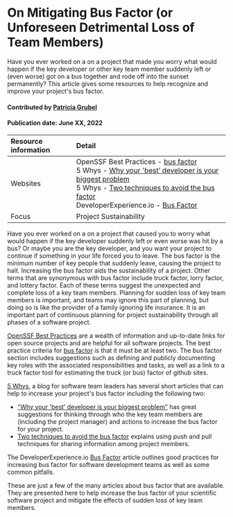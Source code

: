 # On Mitigating Bus Factor (or Unforeseen Detrimental Loss of Team Members)

<!--deck text start-->
 Have you ever worked on a on a project that made you  worry what would happen if the key developer or other key team member suddenly left or (even worse) got on a bus together and rode off into the sunset permanently? This article gives some resources to help recognize and improve your project's bus factor.
<!--deck text end-->

#### Contributed by [Patricia Grubel](http://github.com/pagrubel)

#### Publication date: June XX, 2022

Resource information | Detail
:--- | :---
Websites  |   OpenSSF Best Practices - [bus factor](https:///bestpractices.coreinfrastructure.org/en/criteria?details=true&rationale=true#1.bus_factor)<br> 5 Whys - [Why your 'best’ developer is your biggest problem](https://www.5whys.com/articles/the-bus-factor-why-your-best-developer-is-your-biggest-probl.html)<br>5 Whys - [Two techniques to avoid the bus factor](https://www.5whys.com/articles/two-techniques-to-avoid-the-bus-factor-in-your-teams-push-an.html)<br> DeveloperExperience.io - [Bus Factor](https://developerexperience.io/practices/bus-factor)
Focus | Project Sustainability


Have you ever worked on a on a project that caused you to worry what would happen if the key developer suddenly left or even worse was hit by a bus? Or maybe you are the key developer, and you want your project to continue if something in your life forced you to leave. The bus factor is the minimum number of key people that suddenly leave, causing the project to halt. Increasing the bus factor  aids the sustainability of a project. Other terms that are synonymous with bus factor include truck factor, lorry factor, and lottery factor. Each of these terms suggest the unexpected and complete loss of a key team members.
Planning for sudden loss of key team members is important, and teams may ignore this part of planning, but doing so is like the provider of a family ignoring life insurance. It is an important part of continuous planning for project sustainability through all phases of a software project.

[OpenSSF Best Practices](https://bestpractices.coreinfrastructure.org/en) are a wealth of information and up-to-date links for open source projects and are helpful for all software projects. The best practice criteria for [bus factor](https://bestpractices.coreinfrastructure.org/en/criteria?details=true&rationale=true#1.bus_factor) is that it must be at least two. The bus factor section includes suggestions such as defining and publicly documenting key roles with the associated responsibilities and tasks, as well as a link to a truck factor tool for estimating the truck (or bus) factor of github sites.

[5 Whys](https://www.5whys.com), a blog for software team leaders has several short articles that can help to increase your project's bus factor including the following two: 

   - ["Why your 'best’ developer is your biggest problem"](https://www.5whys.com/articles/the-bus-factor-why-your-best-developer-is-your-biggest-probl.html) has great suggestions for thinking through who the key team members are (including the project manager) and actions to increase the bus factor for your project.  
   - [Two techniques to avoid the bus factor](https://www.5whys.com/articles/two-techniques-to-avoid-the-bus-factor-in-your-teams-push-an.html) explains using push and pull techniques for sharing information among project members.

The DeveloperExperience.io [Bus Factor](https://developerexperience.io/practices/bus-factor) article outlines good practices for increasing bus factor for software development teams as well as some common pitfalls.

These are just a few of the many articles about bus factor that are available. They are presented here to help increase the bus factor of your scientific software project and mitigate the effects of sudden loss of key team members.





<!---
Publish: yes
Topics: Projects and organizations
Pinned: no
RSS update:
--->

